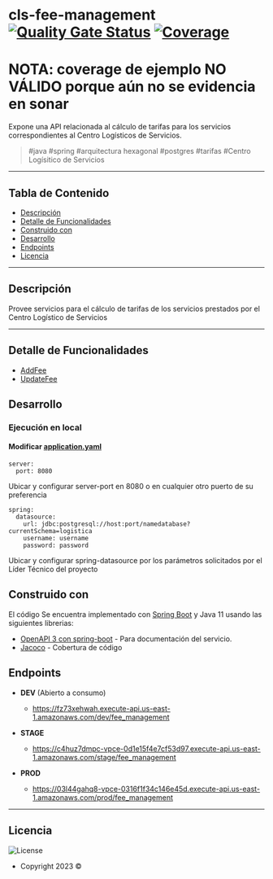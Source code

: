 # cls-fee-management [![Quality Gate Status](https://sonarcloud.io/api/project_badges/measure?project=segurosbolivar_cls-fee-management&metric=alert_status&token=2913466692e89eacf4d01c2eeb776f06f688ab54)](https://sonarcloud.io/summary/new_code?id=segurosbolivar_cls-fee-management) [![Coverage](https://sonarcloud.io/api/project_badges/measure?project=segurosbolivar_comunes-documentos-firma-electronica-core-lambda&metric=coverage&token=c5372c621b1f455a33f3f943ea2b16c69377394a)](https://sonarcloud.io/summary/new_code?id=segurosbolivar_comunes-documentos-firma-electronica-core-lambda)

# NOTA: coverage de ejemplo NO VÁLIDO porque aún no se evidencia en sonar

Expone una API relacionada al cálculo de tarifas para los servicios correspondientes al Centro Logísticos de Servicios.

> #java #spring #arquitectura hexagonal #postgres #tarifas #Centro Logísitico de Servicios

---

## Tabla de Contenido

- [Descripción](#descripción)
- [Detalle de Funcionalidades](#detalle-de-funcionalidades)
- [Construido con](#construido-con)
- [Desarrollo](#desarrollo)
- [Endpoints](#endpoints)
- [Licencia](#licencia)

---

## Descripción

Provee servicios para el cálculo de tarifas de los servicios prestados por el Centro Logístico de Servicios

---

## Detalle de Funcionalidades

- [AddFee](domain/usecase/src/main/java/com/cls/domain/ports/addfee/README.md)
- [UpdateFee](domain/usecase/src/main/java/com/cls/domain/ports/updatefee/README.md)

## Desarrollo

### Ejecución en local

#### Modificar [application.yaml](application/application-service/src/main/resources/application.yaml)

```
server:
  port: 8080
```

Ubicar y configurar server-port en 8080 o en cualquier otro puerto de su preferencia

```
spring:
  datasource:
    url: jdbc:postgresql://host:port/namedatabase?currentSchema=logistica
    username: username
    password: password
```

Ubicar y configurar spring-datasource por los parámetros solicitados por el Líder Técnico del proyecto

## Construido con

El código Se encuentra implementado con [Spring Boot](https://spring.io/projects/spring-boot) y Java 11 usando las
siguientes librerias:

- [OpenAPI 3 con spring-boot](https://springdoc.org/) - Para documentación del servicio.
- [Jacoco](https://docs.gradle.org/current/userguide/jacoco_plugin.html) - Cobertura de código

## Endpoints

- **DEV** (Abierto a consumo)
    - https://fz73xehwah.execute-api.us-east-1.amazonaws.com/dev/fee_management

- **STAGE**
    - https://c4huz7dmpc-vpce-0d1e15f4e7cf53d97.execute-api.us-east-1.amazonaws.com/stage/fee_management

- **PROD**
    - https://03l44gahq8-vpce-0316f1f34c146e45d.execute-api.us-east-1.amazonaws.com/prod/fee_management

---

## Licencia

![License](https://img.shields.io/badge/Licencia-Seguros%20Bolivar-green)

- Copyright 2023 ©